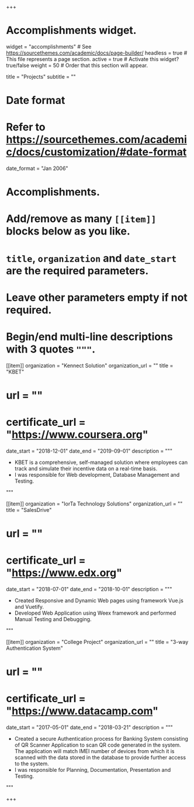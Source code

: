 +++
# Accomplishments widget.
widget = "accomplishments"  # See https://sourcethemes.com/academic/docs/page-builder/
headless = true  # This file represents a page section.
active = true  # Activate this widget? true/false
weight = 50  # Order that this section will appear.

title = "Projects"
subtitle = ""

# Date format
#   Refer to https://sourcethemes.com/academic/docs/customization/#date-format
date_format = "Jan 2006"

# Accomplishments.
#   Add/remove as many `[[item]]` blocks below as you like.
#   `title`, `organization` and `date_start` are the required parameters.
#   Leave other parameters empty if not required.
#   Begin/end multi-line descriptions with 3 quotes `"""`.

[[item]]
  organization = "Kennect Solution"
  organization_url = ""
  title = "KBET"
  # url = ""
  # certificate_url = "https://www.coursera.org"
  date_start = "2018-12-01"
  date_end = "2019-09-01"
  description = """

  *	KBET is a comprehensive, self-managed solution where employees can track and simulate their incentive data on a real-time basis.
  *	I was responsible for Web development, Database Management and Testing. 

  """
  

[[item]]
  organization = "IorTa Technology Solutions"
  organization_url = ""
  title = "SalesDrive"
  # url = ""
  # certificate_url = "https://www.edx.org"
  date_start = "2018-07-01"
  date_end = "2018-10-01"
  description = """

  *	Created Responsive and Dynamic Web pages using framework Vue.js and Vuetify.
  *	Developed Web Application using Weex framework and performed Manual Testing and Debugging.

  """
  
[[item]]
  organization = "College Project"
  organization_url = ""
  title = "3-way Authentication System"
  # url = ""
  # certificate_url = "https://www.datacamp.com"
  date_start = "2017-05-01"
  date_end = "2018-03-21"
  description = """

  *	Created a secure Authentication process for Banking System consisting of QR Scanner Application to scan QR code generated in the system. The application will match IMEI number of devices from which it is scanned with the data stored in the database to provide further access to the system.
  *	I was responsible for Planning, Documentation, Presentation and Testing.

  """



+++
